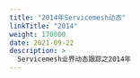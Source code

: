 ```yaml
---
title: "2014年Servicemesh动态"
linkTitle: "2014"
weight: 170000
date: 2021-09-22
description: >
  Servicemesh业界动态跟踪之2014年
---
```


